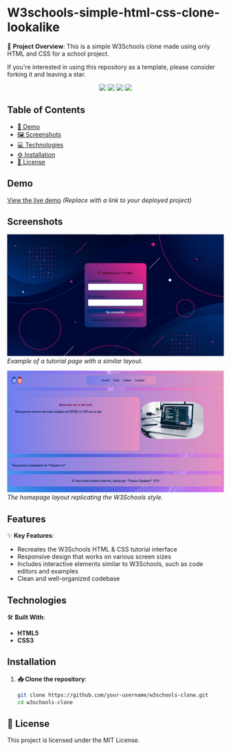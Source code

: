 # W3schools-simple-html-css-clone-lookalike

📝 **Project Overview**: This is a simple W3Schools clone made using only HTML and CSS for a school project.

If you're interested in using this repository as a template, please consider forking it and leaving a star.

<div align="center">
  <img src='https://img.shields.io/github/issues/shadowxdgamer/w3schools-simple-html-css-clone.github.io?style=for-the-badge&logo=appveyor' />
  <img src='https://img.shields.io/github/forks/shadowxdgamer/w3schools-simple-html-css-clone.github.io?style=for-the-badge&logo=appveyor' />
  <img src='https://img.shields.io/github/stars/shadowxdgamer/w3schools-simple-html-css-clone.github.io?style=for-the-badge&logo=appveyor' />
  <img src='https://img.shields.io/github/license/shadowxdgamer/w3schools-simple-html-css-clone.github.io?style=for-the-badge&logo=appveyor' />
</div>

## Table of Contents
- [🚀 Demo](#demo)
- [🖼️ Screenshots](#screenshots)
- [💻 Technologies](#technologies)
- [⚙️ Installation](#installation)
- [📜 License](#license)

## Demo

[View the live demo](#) *(Replace with a link to your deployed project)*

## Screenshots
![🔐 Login Screen](screenshots/Login-page.png)
*Example of a tutorial page with a similar layout.*

![🏠 Homepage](screenshots/homepage.png)
*The homepage layout replicating the W3Schools style.*

## Features

✨ **Key Features**:
- Recreates the W3Schools HTML & CSS tutorial interface
- Responsive design that works on various screen sizes
- Includes interactive elements similar to W3Schools, such as code editors and examples
- Clean and well-organized codebase

## Technologies

🛠️ **Built With**:
- **HTML5**
- **CSS3**

## Installation

1. **📥 Clone the repository**:
   ```bash
   git clone https://github.com/your-username/w3schools-clone.git
   cd w3schools-clone

## 📄 License

This project is licensed under the MIT License. 
